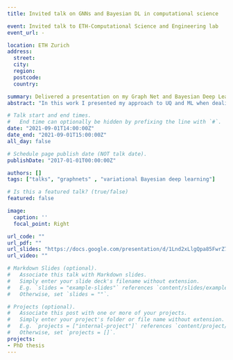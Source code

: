 ```yaml
---
title: Invited talk on GNNs and Bayesian DL in computational science

event: Invited talk to ETH-Computational Science and Engineering lab
event_url: -

location: ETH Zurich
address:
  street: 
  city: 
  region: 
  postcode: 
  country: 

summary: Delivered a presentation on my Graph Net and Bayesian Deep Learning work on crack detection and farm-level turbine interactions. 
abstract: "In this work I presented my approach to UQ and ML when dealing with large-volumes of high-dimensional data. I briefly presented the supervised learning work on [crack localization] with arbitrarily positioned strain-sensors](https://arxiv.org/abs/2012.06791) and parts of the work on building supervised/semi-supervised graph-structured latent variable models with the [relational VAE](https://arxiv.org/abs/2106.16049). Moreover, I presented some results that appear in my PhD work using trained RVAEs for selecting optimal sub-sets of turbines for monitoring with information-theoretic criteria (to appear in my PhD thesis)."

# Talk start and end times.
#   End time can optionally be hidden by prefixing the line with `#`.
date: "2021-09-01T14:00:00Z"
date_end: "2021-09-01T15:00:00Z"
all_day: false

# Schedule page publish date (NOT talk date).
publishDate: "2017-01-01T00:00:00Z"

authors: []
tags: ["talks", "graphnets" , "variational Bayesian deep learning"]

# Is this a featured talk? (true/false)
featured: false

image:
  caption: ''
  focal_point: Right

url_code: ""
url_pdf: ""
url_slides: "https://docs.google.com/presentation/d/1Lnd2xLlgQpa85FwrZ7tF5fc02W4Ja-u-NTs4QkczSME/edit?usp=sharing"
url_video: ""

# Markdown Slides (optional).
#   Associate this talk with Markdown slides.
#   Simply enter your slide deck's filename without extension.
#   E.g. `slides = "example-slides"` references `content/slides/example-slides.md`.
#   Otherwise, set `slides = ""`.

# Projects (optional).
#   Associate this post with one or more of your projects.
#   Simply enter your project's folder or file name without extension.
#   E.g. `projects = ["internal-project"]` references `content/project/deep-learning/index.md`.
#   Otherwise, set `projects = []`.
projects:
- PhD thesis
---
```

